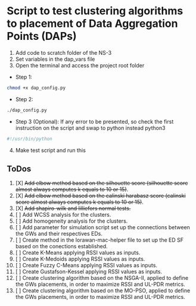# Script to test clustering algorithms to placement of Data Aggregation Points (DAPs)

1. Add code to scratch folder of the NS-3
2. Set variables in the dap_vars file
3. Open the terminal and access the project root folder 

  - Step 1:
```bash
chmod +x dap_config.py
```
  - Step 2:
```bash
./dap_config.py
```

  - Step 3 (Optional): If any error to be presented, so check the first instruction on the script and swap to python instead python3
```bash
#!/usr/bin/python
```
4. Make test script and run this

## ToDos

1. [X] ~~Add elbow method based on the silhouette score (silhouette score almost always computes k equals to 10 or 15)~~.
2. [X] ~~Add elbow method based on the calinski harabasz score (calinski score almost always computes k equals to 10 or 15)~~.
3. [X] ~~Add shapiro-wilk and lilliefors normal tests.~~
3. [ ] Add WCSS analysis for the clusters.
4. [ ] Add homogeneity analysis for the clusters.
5. [ ] Add parameter for simulation script set up the connections between the GWs and their respectives EDs.
6. [ ] Create method in the lorawan-mac-helper file to set up the ED SF based on the conections established.
7. [ ] Create K-Means applying RSSI values as inputs.
8. [ ] Create K-Medoids applying RSSI values as inputs.
9. [ ] Create Fuzzy C-Means applying RSSI values as inputs.
10. [ ] Create Gustafson-Kessel applying RSSI values as inputs.
11. [ ] Create clustering algorithm based on the NSGA-II, applied to define the GWs placements, in order to maximize RSSI and UL-PDR metrics.
12. [ ] Create clustering algorithm based on the MO-PSO, applied to define the GWs placements, in order to maximize RSSI and UL-PDR metrics.